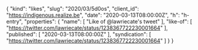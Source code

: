 {
  "kind": "likes",
  "slug": "2020/03/5d0os",
  "client_id": "https://indigenous.realize.be",
  "date": "2020-03-13T08:00:00Z",
  "h": "h-entry",
  "properties": {
    "name": [
      "Like of @lawriecate's tweet"
    ],
    "like-of": [
      "https://twitter.com/lawriecate/status/1238367722230001664"
    ],
    "published": [
      "2020-03-13T08:00:00Z"
    ],
    "syndication": [
      "https://twitter.com/lawriecate/status/1238367722230001664"
    ]
  }
}
